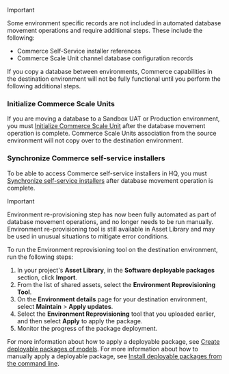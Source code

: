 > [!IMPORTANT]
> Some environment specific records are not included in automated database movement operations and require additional steps. These include the following:
> - Commerce Self-Service installer references
> - Commerce Scale Unit channel database configuration records

If you copy a database between environments, Commerce capabilities in the destination environment will not be fully functional until you perform the following additional steps.

### Initialize Commerce Scale Units
If you are moving a database to a Sandbox UAT or Production environment, you must [Initialize Commerce Scale Unit](../deployment/Initialize-Retail-Channels.md) after the database movement operation is complete. Commerce Scale Units association from the source environment will not copy over to the destination environment. 

### Synchronize Commerce self-service installers
To be able to access Commerce self-service installers in HQ, you must [Synchronize self-service installers](../../commerce/dev-itpro/synchronize-installers.md) after database movement operation is complete.

> [!IMPORTANT]
> Environment re-provisioning step has now been fully automated as part of database movement operations, and no longer needs to be run manually. Environment re-provisioning tool is still available in Asset Library and may be used in unusual situations to mitigate error conditions. 

To run the Environment reprovisioning tool on the destination environment, run the following steps:

1. In your project's **Asset Library**, in the **Software deployable packages** section, click **Import**.
2. From the list of shared assets, select the **Environment Reprovisioning Tool**.
3. On the **Environment details** page for your destination environment, select **Maintain** > **Apply updates**.
4. Select the **Environment Reprovisioning** tool that you uploaded earlier, and then select **Apply** to apply the package.
5. Monitor the progress of the package deployment.

For more information about how to apply a deployable package, see [Create deployable packages of models](../deployment/create-apply-deployable-package.md). For more information about how to manually apply a deployable package, see [Install deployable packages from the command line](../deployment/install-deployable-package.md).
